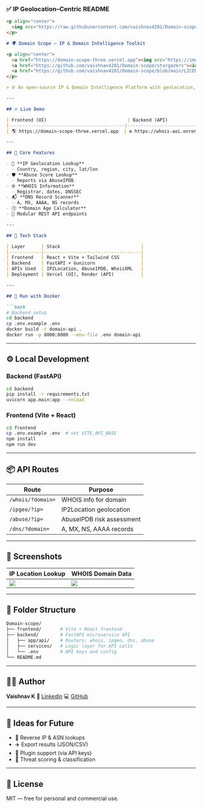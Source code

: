 ### ✅ IP Geolocation–Centric README

````markdown
<p align="center">
  <img src="https://raw.githubusercontent.com/vaishnav4281/Domain-scope/main/screenshots/banner.png" alt="IP Intelligence Toolkit" width="100%" />
</p>

# 🌍 Domain Scope – IP & Domain Intelligence Toolkit

<p align="center">
  <a href="https://domain-scope-three.vercel.app"><img src="https://img.shields.io/website?down_color=red&down_message=offline&up_color=green&up_message=online&url=https%3A%2F%2Fdomain-scope-three.vercel.app&style=for-the-badge" alt="Live Site" /></a>
  <a href="https://github.com/vaishnav4281/Domain-scope/stargazers"><img src="https://img.shields.io/github/stars/vaishnav4281/Domain-scope?style=for-the-badge" /></a>
  <a href="https://github.com/vaishnav4281/Domain-scope/blob/main/LICENSE"><img src="https://img.shields.io/github/license/vaishnav4281/Domain-scope?style=for-the-badge" /></a>
</p>

> 🌐 An open-source IP & Domain Intelligence Platform with geolocation, WHOIS, DNS, and abuse detection. Powered by FastAPI & React.

---

## 🔥 Live Demo

| Frontend (UI)                              | Backend (API)                             |
|-------------------------------------------|-------------------------------------------|
| 🌎 https://domain-scope-three.vercel.app  | ⚙️ https://whois-aoi.onrender.com         |

---

## 🔎 Core Features

- 📍 **IP Geolocation Lookup**
  - Country, region, city, lat/lon
- 🛡️ **Abuse Score Lookup**
  - Reports via AbuseIPDB
- 🌐 **WHOIS Information**
  - Registrar, dates, DNSSEC
- 📬 **DNS Record Scanner**
  - A, MX, AAAA, NS records
- 🕓 **Domain Age Calculator**
- 🚀 Modular REST API endpoints

---

## 🧱 Tech Stack

| Layer      | Stack                              |
|------------|------------------------------------|
| Frontend   | React + Vite + Tailwind CSS        |
| Backend    | FastAPI + Gunicorn                 |
| APIs Used  | IP2Location, AbuseIPDB, WhoisXML   |
| Deployment | Vercel (UI), Render (API)          |

---

## 🐳 Run with Docker

```bash
# Backend setup
cd backend
cp .env.example .env
docker build -t domain-api .
docker run -p 8000:8000 --env-file .env domain-api
````

---

## ⚙️ Local Development

### Backend (FastAPI)

```bash
cd backend
pip install -r requirements.txt
uvicorn app.main:app --reload
```

### Frontend (Vite + React)

```bash
cd frontend
cp .env.example .env  # set VITE_API_BASE
npm install
npm run dev
```

---

## 📦 API Routes

| Route             | Purpose                   |
| ----------------- | ------------------------- |
| `/whois/?domain=` | WHOIS info for domain     |
| `/ipgeo/?ip=`     | IP2Location geolocation   |
| `/abuse/?ip=`     | AbuseIPDB risk assessment |
| `/dns/?domain=`   | A, MX, NS, AAAA records   |

---

## 📸 Screenshots

| IP Location Lookup         | WHOIS Domain Data          |
| -------------------------- | -------------------------- |
| ![](screenshots/ipgeo.png) | ![](screenshots/whois.png) |

---

## 📂 Folder Structure

```bash
Domain-scope/
├── frontend/       # Vite + React frontend
├── backend/        # FastAPI microservice API
│   ├── app/api/    # Routers: whois, ipgeo, dns, abuse
│   ├── services/   # Logic layer for API calls
│   └── .env        # API keys and config
└── README.md
```

---

## 🙋‍♂️ Author

**Vaishnav K**
🔗 [LinkedIn](https://www.linkedin.com/in/vaishnav-k-5a15a527b/)
💻 [GitHub](https://github.com/vaishnav4281)

---

## 🧠 Ideas for Future

* 🔎 Reverse IP & ASN lookups
* ✈️ Export results (JSON/CSV)
* 🧩 Plugin support (via API keys)
* 🧠 Threat scoring & classification

---

## 📜 License

MIT — free for personal and commercial use.

